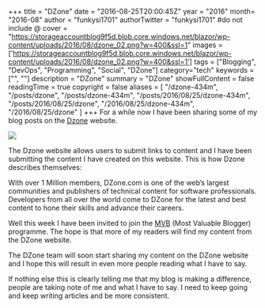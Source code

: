 +++
title = "DZone"
date = "2016-08-25T20:00:45Z"
year = "2016"
month= "2016-08"
author = "funkysi1701"
authorTwitter = "funkysi1701" #do not include @
cover = "https://storageaccountblog9f5d.blob.core.windows.net/blazor/wp-content/uploads/2016/08/dzone_02.png?w=400&ssl=1"
images = ['https://storageaccountblog9f5d.blob.core.windows.net/blazor/wp-content/uploads/2016/08/dzone_02.png?w=400&ssl=1']
tags = ["Blogging", "DevOps", "Programming", "Social", "DZone"]
category="tech"
keywords = ["", ""]
description =  "DZone"
summary = "DZone"
showFullContent = false
readingTime = true
copyright = false
aliases = [
    "/dzone-434m",
    "/posts/dzone",
    "/posts/dzone-434m",
    "/posts/2016/08/25/dzone-434m",
    "/posts/2016/08/25/dzone",
    "/2016/08/25/dzone-434m",
    "/2016/08/25/dzone"
]
+++
For a while now I have been sharing some of my blog posts on the [Dzone](https://dzone.com/) website.

![](https://storageaccountblog9f5d.blob.core.windows.net/blazor/wp-content/uploads/2016/08/dzone_02.png?w=400&ssl=1)

The Dzone website allows users to submit links to content and I have been submitting the content I have created on this website. This is how Dzone describes themselves:

  With over 1 Million members, DZone.com is one of the web’s largest communities and publishers of technical content for software professionals. Developers from all over the world come to DZone for the latest and best content to hone their skills and advance their careers.

Well this week I have been invited to join the [MVB](https://dzone.com/pages/mvb) (Most Valuable Blogger) programme. The hope is that more of my readers will find my content from the DZone website.

The DZone team will soon start sharing my content on the DZone website and I hope this will result in even more people reading what I have to say.

If nothing else this is clearly telling me that my blog is making a difference, people are taking note of me and what I have to say. I need to keep going and keep writing articles and be more consistent.